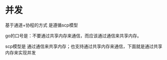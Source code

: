 # 并发

基于通道+协程的方式 是遵循scp模型

go的口号是：不要通过共享内存来通信，而应该通过通信来共享内存。

scp模型是 通过通信来共享内存；也支持通过共享内存来通信，下面就是通过共享内存来实现并发



